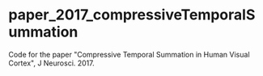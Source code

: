 # paper_2017_compressiveTemporalSummation
Code for the paper "Compressive Temporal Summation in Human Visual Cortex", J Neurosci. 2017.
